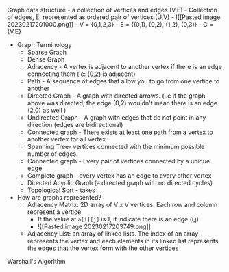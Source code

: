 Graph data structure - a collection of vertices and edges (V,E)
	- Collection of edges, E, represented as ordered pair of vertices (U,V)
	- ![[Pasted image 20230217201000.png]]
	- V = {0,1,2,3}
	- E = {(0,1), (0,2), (1,2), (0,3)}
	- G = {V,E} 
- Graph Terminology
	- Sparse Graph
	- Dense Graph
	- Adjacency - A vertex is adjacent to another vertex if there is an edge connecting them (ie: (0,2) is adjacent)
	- Path - A sequence of edges that allow you to go from one vertice to another
	- Directed Graph - A graph with directed arrows. (i.e if the graph above was directed, the edge (0,2) wouldn't mean there is an edge (2,0) as well )
	- Undirected Graph - A graph with edges that do not point in any direction (edges are bidirectional)
	- Connected graph - There exists at least one path from a vertex to another vertex for all vertex
	- Spanning Tree- vertices connected with the minimum possible number of edges. 
	- Connected graph - Every pair of vertices connected by a unique edge 
	- Complete graph - every vertex has an edge to every other vertex 
	- Directed Acyclic Graph (a directed graph with no directed cycles)
	- Topological Sort - takes
- How are graphs represented? 
	- Adjacency Matrix: 2D array of V x V vertices. Each row and column represent a vertice
		- If the value at `a[i][j]` is 1, it indicate there is an edge (i,j) 
		- ![[Pasted image 20230217203749.png]]
	-  Adjacency List: an array of linked lists. The index of an array represents the vertex and each elements in its linked list represents the edges that the vertex form with the other vertices 


Warshall's Algorithm
